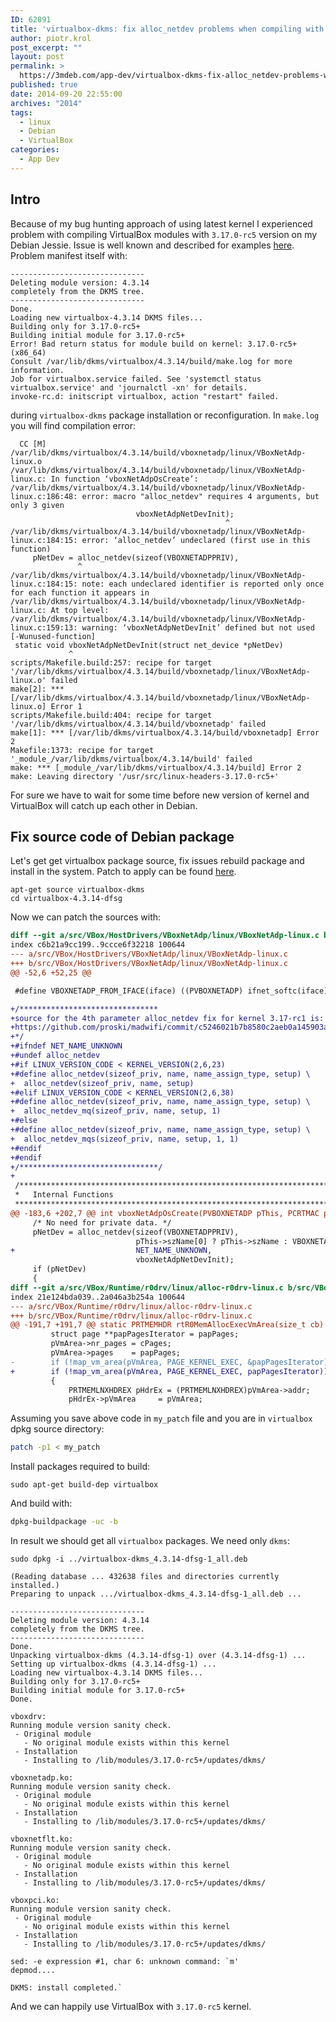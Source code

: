 ```yaml
---
ID: 62891
title: 'virtualbox-dkms: fix alloc_netdev problems when compiling with 3.17.0-rcX headers'
author: piotr.krol
post_excerpt: ""
layout: post
permalink: >
  https://3mdeb.com/app-dev/virtualbox-dkms-fix-alloc_netdev-problems-when-compiling-with-3-17-0-rcx-headers/
published: true
date: 2014-09-20 22:55:00
archives: "2014"
tags:
  - linux
  - Debian
  - VirtualBox
categories:
  - App Dev
---
```

Intro
-----

Because of my bug hunting approach of using latest kernel I experienced problem
with compiling VirtualBox modules with `3.17.0-rc5` version on my Debian Jessie. Issue is well
known and described for examples [here](https://bugs.launchpad.net/ubuntu/+source/virtualbox/+bug/1358157).
Problem manifest itself with:

```
------------------------------
Deleting module version: 4.3.14
completely from the DKMS tree.
------------------------------
Done.
Loading new virtualbox-4.3.14 DKMS files...
Building only for 3.17.0-rc5+
Building initial module for 3.17.0-rc5+
Error! Bad return status for module build on kernel: 3.17.0-rc5+ (x86_64)
Consult /var/lib/dkms/virtualbox/4.3.14/build/make.log for more information.
Job for virtualbox.service failed. See 'systemctl status virtualbox.service' and 'journalctl -xn' for details.
invoke-rc.d: initscript virtualbox, action "restart" failed.
```

during `virtualbox-dkms` package installation or reconfiguration. In `make.log` you will find compilation error:

```
  CC [M]  /var/lib/dkms/virtualbox/4.3.14/build/vboxnetadp/linux/VBoxNetAdp-linux.o
/var/lib/dkms/virtualbox/4.3.14/build/vboxnetadp/linux/VBoxNetAdp-linux.c: In function ‘vboxNetAdpOsCreate’:
/var/lib/dkms/virtualbox/4.3.14/build/vboxnetadp/linux/VBoxNetAdp-linux.c:186:48: error: macro "alloc_netdev" requires 4 arguments, but only 3 given
                            vboxNetAdpNetDevInit);
                                                ^
/var/lib/dkms/virtualbox/4.3.14/build/vboxnetadp/linux/VBoxNetAdp-linux.c:184:15: error: ‘alloc_netdev’ undeclared (first use in this function)
     pNetDev = alloc_netdev(sizeof(VBOXNETADPPRIV),
               ^
/var/lib/dkms/virtualbox/4.3.14/build/vboxnetadp/linux/VBoxNetAdp-linux.c:184:15: note: each undeclared identifier is reported only once for each function it appears in
/var/lib/dkms/virtualbox/4.3.14/build/vboxnetadp/linux/VBoxNetAdp-linux.c: At top level:
/var/lib/dkms/virtualbox/4.3.14/build/vboxnetadp/linux/VBoxNetAdp-linux.c:159:13: warning: ‘vboxNetAdpNetDevInit’ defined but not used [-Wunused-function]
 static void vboxNetAdpNetDevInit(struct net_device *pNetDev)
             ^
scripts/Makefile.build:257: recipe for target '/var/lib/dkms/virtualbox/4.3.14/build/vboxnetadp/linux/VBoxNetAdp-linux.o' failed
make[2]: *** [/var/lib/dkms/virtualbox/4.3.14/build/vboxnetadp/linux/VBoxNetAdp-linux.o] Error 1
scripts/Makefile.build:404: recipe for target '/var/lib/dkms/virtualbox/4.3.14/build/vboxnetadp' failed
make[1]: *** [/var/lib/dkms/virtualbox/4.3.14/build/vboxnetadp] Error 2
Makefile:1373: recipe for target '_module_/var/lib/dkms/virtualbox/4.3.14/build' failed
make: *** [_module_/var/lib/dkms/virtualbox/4.3.14/build] Error 2
make: Leaving directory '/usr/src/linux-headers-3.17.0-rc5+'
```

For sure we have to wait for some time before new version of kernel and
VirtualBox will catch up each other in Debian.

Fix source code of Debian package
----------------------------

Let's get get virtualbox package source, fix issues rebuild package and install
in the system. Patch to apply can be found [here](https://forums.virtualbox.org/viewtopic.php?p=296650#p296650).

```
apt-get source virtualbox-dkms
cd virtualbox-4.3.14-dfsg
```

Now we can patch the sources with:

```diff
diff --git a/src/VBox/HostDrivers/VBoxNetAdp/linux/VBoxNetAdp-linux.c b/src/VBox/HostDrivers/VBoxNetAdp/linux/VBoxNetAdp-linux.c
index c6b21a9cc199..9ccce6f32218 100644
--- a/src/VBox/HostDrivers/VBoxNetAdp/linux/VBoxNetAdp-linux.c
+++ b/src/VBox/HostDrivers/VBoxNetAdp/linux/VBoxNetAdp-linux.c
@@ -52,6 +52,25 @@

 #define VBOXNETADP_FROM_IFACE(iface) ((PVBOXNETADP) ifnet_softc(iface))

+/*******************************
+source for the 4th parameter alloc_netdev fix for kernel 3.17-rc1 is:
+https://github.com/proski/madwifi/commit/c5246021b7b8580c2aeb0a145903acc07d246ac1
+*/
+#ifndef NET_NAME_UNKNOWN
+#undef alloc_netdev
+#if LINUX_VERSION_CODE < KERNEL_VERSION(2,6,23)
+#define alloc_netdev(sizeof_priv, name, name_assign_type, setup) \
+  alloc_netdev(sizeof_priv, name, setup)
+#elif LINUX_VERSION_CODE < KERNEL_VERSION(2,6,38)
+#define alloc_netdev(sizeof_priv, name, name_assign_type, setup) \
+  alloc_netdev_mq(sizeof_priv, name, setup, 1)
+#else
+#define alloc_netdev(sizeof_priv, name, name_assign_type, setup) \
+  alloc_netdev_mqs(sizeof_priv, name, setup, 1, 1)
+#endif
+#endif
+/*******************************/
+
 /*******************************************************************************
 *   Internal Functions                                                         *
 *******************************************************************************/
@@ -183,6 +202,7 @@ int vboxNetAdpOsCreate(PVBOXNETADP pThis, PCRTMAC pMACAddress)
     /* No need for private data. */
     pNetDev = alloc_netdev(sizeof(VBOXNETADPPRIV),
                            pThis->szName[0] ? pThis->szName : VBOXNETADP_LINUX_NAME,
+                           NET_NAME_UNKNOWN,
                            vboxNetAdpNetDevInit);
     if (pNetDev)
     {
diff --git a/src/VBox/Runtime/r0drv/linux/alloc-r0drv-linux.c b/src/VBox/Runtime/r0drv/linux/alloc-r0drv-linux.c
index 21e124bda039..2a046a3b254a 100644
--- a/src/VBox/Runtime/r0drv/linux/alloc-r0drv-linux.c
+++ b/src/VBox/Runtime/r0drv/linux/alloc-r0drv-linux.c
@@ -191,7 +191,7 @@ static PRTMEMHDR rtR0MemAllocExecVmArea(size_t cb)
         struct page **papPagesIterator = papPages;
         pVmArea->nr_pages = cPages;
         pVmArea->pages    = papPages;
-        if (!map_vm_area(pVmArea, PAGE_KERNEL_EXEC, &papPagesIterator))
+        if (!map_vm_area(pVmArea, PAGE_KERNEL_EXEC, papPagesIterator))
         {
             PRTMEMLNXHDREX pHdrEx = (PRTMEMLNXHDREX)pVmArea->addr;
             pHdrEx->pVmArea     = pVmArea;
```

Assuming you save above code in `my_patch` file and you are in `virtualbox`
dpkg source directory:

```sh
patch -p1 < my_patch
```

Install packages required to build:

```
sudo apt-get build-dep virtualbox
```

And build with:

```sh
dpkg-buildpackage -uc -b
```

In result we should get all `virtualbox` packages. We need only `dkms`:

```
sudo dpkg -i ../virtualbox-dkms_4.3.14-dfsg-1_all.deb

(Reading database ... 432638 files and directories currently installed.)
Preparing to unpack .../virtualbox-dkms_4.3.14-dfsg-1_all.deb ...

------------------------------
Deleting module version: 4.3.14
completely from the DKMS tree.
------------------------------
Done.
Unpacking virtualbox-dkms (4.3.14-dfsg-1) over (4.3.14-dfsg-1) ...
Setting up virtualbox-dkms (4.3.14-dfsg-1) ...
Loading new virtualbox-4.3.14 DKMS files...
Building only for 3.17.0-rc5+
Building initial module for 3.17.0-rc5+
Done.

vboxdrv:
Running module version sanity check.
 - Original module
   - No original module exists within this kernel
 - Installation
   - Installing to /lib/modules/3.17.0-rc5+/updates/dkms/

vboxnetadp.ko:
Running module version sanity check.
 - Original module
   - No original module exists within this kernel
 - Installation
   - Installing to /lib/modules/3.17.0-rc5+/updates/dkms/

vboxnetflt.ko:
Running module version sanity check.
 - Original module
   - No original module exists within this kernel
 - Installation
   - Installing to /lib/modules/3.17.0-rc5+/updates/dkms/

vboxpci.ko:
Running module version sanity check.
 - Original module
   - No original module exists within this kernel
 - Installation
   - Installing to /lib/modules/3.17.0-rc5+/updates/dkms/

sed: -e expression #1, char 6: unknown command: `m'
depmod....

DKMS: install completed.`
```

And we can happily use VirtualBox with `3.17.0-rc5` kernel.
